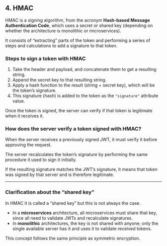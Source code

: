 ## 4. HMAC

HMAC is a signing algorithm, from the acronym **Hash-based Message Authentication Code**, which uses a secret or shared key (depending on whether the architecture is monolithic or microservices).

It consists of “extracting” parts of the token and performing a series of steps and calculations to add a signature to that token.

### Steps to sign a token with HMAC

1. Take the header and payload, and concatenate them to get a resulting string.  
2. Append the secret key to that resulting string.  
3. Apply a hash function to the result (string + secret key), which will be the token’s signature.  
4. This signature (hash) is added to the token as the `"signature"` attribute value.

Once the token is signed, the server can verify if that token is legitimate when it receives it.

### How does the server verify a token signed with HMAC?

When the server receives a previously signed JWT, it must verify it before approving the request.

The server recalculates the token’s signature by performing the same procedure it used to sign it initially.

If the resulting signature matches the JWT’s signature, it means that token was signed by that server and is therefore legitimate.

---

### Clarification about the “shared key”

In HMAC it is called a “shared key” but this is not always the case.

- In a **microservices** architecture, all microservices must share that key, since all need to validate JWTs and recalculate signatures.  
- In **monolithic** architectures, the key is not shared with anyone; only the single available server has it and uses it to validate received tokens.

This concept follows the same principle as symmetric encryption.
